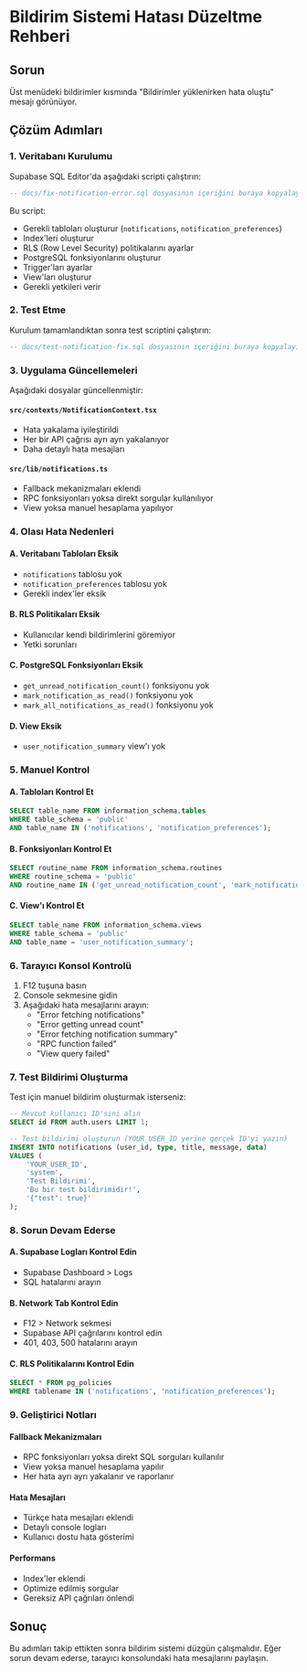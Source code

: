 # Bildirim Sistemi Hatası Düzeltme Rehberi

## Sorun
Üst menüdeki bildirimler kısmında "Bildirimler yüklenirken hata oluştu" mesajı görünüyor.

## Çözüm Adımları

### 1. Veritabanı Kurulumu
Supabase SQL Editor'da aşağıdaki scripti çalıştırın:

```sql
-- docs/fix-notification-error.sql dosyasının içeriğini buraya kopyalayın
```

Bu script:
- Gerekli tabloları oluşturur (`notifications`, `notification_preferences`)
- Index'leri oluşturur
- RLS (Row Level Security) politikalarını ayarlar
- PostgreSQL fonksiyonlarını oluşturur
- Trigger'ları ayarlar
- View'ları oluşturur
- Gerekli yetkileri verir

### 2. Test Etme
Kurulum tamamlandıktan sonra test scriptini çalıştırın:

```sql
-- docs/test-notification-fix.sql dosyasının içeriğini buraya kopyalayın
```

### 3. Uygulama Güncellemeleri
Aşağıdaki dosyalar güncellenmiştir:

#### `src/contexts/NotificationContext.tsx`
- Hata yakalama iyileştirildi
- Her bir API çağrısı ayrı ayrı yakalanıyor
- Daha detaylı hata mesajları

#### `src/lib/notifications.ts`
- Fallback mekanizmaları eklendi
- RPC fonksiyonları yoksa direkt sorgular kullanılıyor
- View yoksa manuel hesaplama yapılıyor

### 4. Olası Hata Nedenleri

#### A. Veritabanı Tabloları Eksik
- `notifications` tablosu yok
- `notification_preferences` tablosu yok
- Gerekli index'ler eksik

#### B. RLS Politikaları Eksik
- Kullanıcılar kendi bildirimlerini göremiyor
- Yetki sorunları

#### C. PostgreSQL Fonksiyonları Eksik
- `get_unread_notification_count()` fonksiyonu yok
- `mark_notification_as_read()` fonksiyonu yok
- `mark_all_notifications_as_read()` fonksiyonu yok

#### D. View Eksik
- `user_notification_summary` view'ı yok

### 5. Manuel Kontrol

#### A. Tabloları Kontrol Et
```sql
SELECT table_name FROM information_schema.tables 
WHERE table_schema = 'public' 
AND table_name IN ('notifications', 'notification_preferences');
```

#### B. Fonksiyonları Kontrol Et
```sql
SELECT routine_name FROM information_schema.routines 
WHERE routine_schema = 'public' 
AND routine_name IN ('get_unread_notification_count', 'mark_notification_as_read', 'mark_all_notifications_as_read');
```

#### C. View'ı Kontrol Et
```sql
SELECT table_name FROM information_schema.views 
WHERE table_schema = 'public' 
AND table_name = 'user_notification_summary';
```

### 6. Tarayıcı Konsol Kontrolü
1. F12 tuşuna basın
2. Console sekmesine gidin
3. Aşağıdaki hata mesajlarını arayın:
   - "Error fetching notifications"
   - "Error getting unread count"
   - "Error fetching notification summary"
   - "RPC function failed"
   - "View query failed"

### 7. Test Bildirimi Oluşturma
Test için manuel bildirim oluşturmak isterseniz:

```sql
-- Mevcut kullanıcı ID'sini alın
SELECT id FROM auth.users LIMIT 1;

-- Test bildirimi oluşturun (YOUR_USER_ID yerine gerçek ID'yi yazın)
INSERT INTO notifications (user_id, type, title, message, data)
VALUES (
    'YOUR_USER_ID',
    'system',
    'Test Bildirimi',
    'Bu bir test bildirimidir!',
    '{"test": true}'
);
```

### 8. Sorun Devam Ederse

#### A. Supabase Logları Kontrol Edin
- Supabase Dashboard > Logs
- SQL hatalarını arayın

#### B. Network Tab Kontrol Edin
- F12 > Network sekmesi
- Supabase API çağrılarını kontrol edin
- 401, 403, 500 hatalarını arayın

#### C. RLS Politikalarını Kontrol Edin
```sql
SELECT * FROM pg_policies 
WHERE tablename IN ('notifications', 'notification_preferences');
```

### 9. Geliştirici Notları

#### Fallback Mekanizmaları
- RPC fonksiyonları yoksa direkt SQL sorguları kullanılır
- View yoksa manuel hesaplama yapılır
- Her hata ayrı ayrı yakalanır ve raporlanır

#### Hata Mesajları
- Türkçe hata mesajları eklendi
- Detaylı console logları
- Kullanıcı dostu hata gösterimi

#### Performans
- Index'ler eklendi
- Optimize edilmiş sorgular
- Gereksiz API çağrıları önlendi

## Sonuç
Bu adımları takip ettikten sonra bildirim sistemi düzgün çalışmalıdır. Eğer sorun devam ederse, tarayıcı konsolundaki hata mesajlarını paylaşın.
